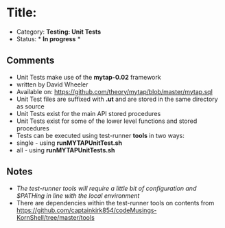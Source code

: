 # Title:
- Category: **Testing: Unit Tests**
- Status: * **In progress** *

## Comments
- Unit Tests make use of the **mytap-0.02** framework
 - written by David Wheeler
 - Available on: https://github.com/theory/mytap/blob/master/mytap.sql
- Unit Test files are suffixed with **.ut** and are stored in the same directory as source
- Unit Tests exist for the main API stored procedures
- Unit Tests exist for some of the lower level functions and stored procedures
- Tests can be executed using test-runner **tools** in two ways:
 - single - using **runMYTAPUnitTest.sh**
 - all - using **runMYTAPUnitTests.sh**

## Notes
 - *The test-runner tools will require a little bit of configuration and $PATHing in line with the local environment*
 - There are dependencies within the test-runner tools on contents from  
https://github.com/captainkirk854/codeMusings-KornShell/tree/master/tools

